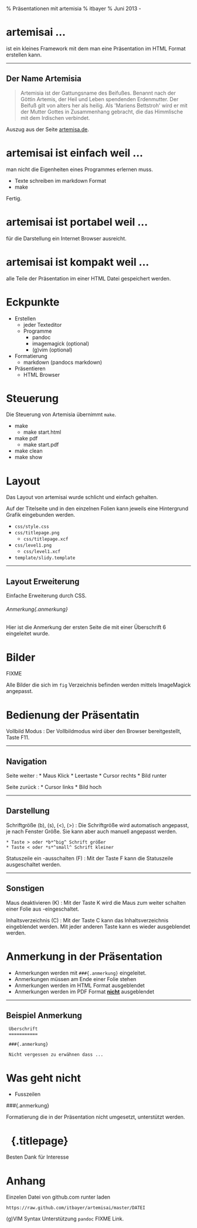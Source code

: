 % Präsentationen mit artemisia
% itbayer
% Juni 2013 - 



artemisai ...
=============

ist ein kleines Framework mit dem man 
eine Präsentation im HTML Format erstellen kann.

-----------------------------------------------------

Der Name Artemisia
------------------

> Artemisia ist der Gattungsname des Beifußes. 
Benannt nach der Göttin Artemis, der Heil und Leben spendenden Erdenmutter. Der Beifuß gilt von alters her als heilig. 
Als 'Mariens Bettstroh' wird er mit der Mutter Gottes in Zusammenhang
gebracht, die das Himmlische mit dem Irdischen verbindet.

Auszug aus der Seite [artemisa.de](http://artemisa.de).


artemisai ist einfach weil ...
=============================

man nicht die Eigenheiten
eines Programmes erlernen muss.

- Texte schreiben im markdown Format
- make

Fertig.



artemisai ist portabel weil ...
==============================

für die Darstellung ein
Internet Browser ausreicht.




artemisai ist kompakt weil ...
==============================

alle Teile der Präsentation im einer HTML
Datei gespeichert werden. 


Eckpunkte
=========

- Erstellen
	- jeder Texteditor
	- Programme
		- pandoc
		- imagemagick (optional)
		- (g)vim (optional)
- Formatierung
	- markdown (pandocs markdown)
- Präsentieren
	- HTML Browser




Steuerung
=========

Die Steuerung von Artemisia übernimmt `make`.

- make 
	- make start.html
- make pdf
	- make start.pdf
- make clean
- make show

Layout
======

Das Layout von artemisai wurde schlicht und einfach gehalten.

Auf der Titelseite und in den einzelnen Folien 
kann jeweils eine Hintergrund Grafik eingebunden werden.

- `css/style.css`
- `css/titlepage.png`
	- `css/titlepage.xcf`
- `css/level1.png`
	- `css/level1.xcf`
- `template/slidy.template`

---------------------------------

Layout Erweiterung
------------------

Einfache Erweiterung durch CSS.

###### Anmerkung{.anmerkung}

Hier ist die Anmerkung der ersten Seite die mit einer Überschrift 6
eingeleitet wurde.

Bilder 
======

FIXME

Alle Bilder die sich im 
`fig` Verzeichnis befinden werden
mittels ImageMagick angepasst.





Bedienung der Präsentatin
=============================

Vollbild Modus
:	Der Vollbildmodus wird über den Browser bereitgestellt, Taste F11.

--------------------------------------

Navigation
----------

Seite weiter
:	* Maus Klick
	* Leertaste
	* Cursor rechts
	* Bild runter

Seite zurück 
:	* Cursor links
	* Bild hoch

-----------------------------------

Darstellung
---------------------

Schriftgröße (b), (s), (<), (>)
:	Die Schriftgröße wird automatisch angepasst, je nach Fenster Größe.
	Sie kann aber auch manuell angepasst werden.
	
	* Taste > oder *b*^big^ Schrift größer
	* Taste < oder *s*^small^ Schrift kleiner

Statuszeile ein -ausschalten (F)
:	Mit der Taste F kann die Statuszeile ausgeschaltet werden.


------------------------------------

Sonstigen
-------------------

Maus deaktivieren (K)
:	Mit der Taste K wird die Maus zum weiter schalten einer Folie aus -eingeschaltet.


Inhaltsverzeichnis (C)
:	Mit der Taste C kann das Inhaltsverzeichnis eingeblendet werden.
	Mit jeder anderen Taste kann es wieder ausgeblendet werden.


Anmerkung in der Präsentation
=============================

- Anmerkungen werden mit `###{.anmerkung}` eingeleitet.
- Anmerkungen müssen am Ende einer Folie stehen
- Anmerkungen werden im HTML Format ausgeblendet
- Anmerkungen werden im PDF Format <u>**nicht**</u> ausgeblendet

------------------------------------------

Beispiel Anmerkung
------------------

~~~
 Überschrift
 ===========

 ###{.anmerkung}

 Nicht vergessen zu erwähnen dass ...
~~~

Was geht nicht
==============

- Fusszeilen

###{.anmerkung}

Formatierung die in der Präsentation nicht 
umgesetzt, unterstützt werden.



&nbsp; {.titlepage}
====================

Besten Dank für Interesse

Anhang
======

Einzelen Datei von github.com runter laden

	https://raw.github.com/itbayer/artemisai/master/DATEI

(g)VIM Syntax Unterstützung `pandoc` FIXME Link.
